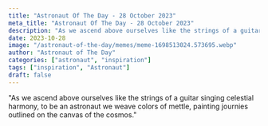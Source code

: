 ```yaml
---
title: "Astronaut Of The Day - 28 October 2023"
meta_title: "Astronaut Of The Day - 28 October 2023"
description: "As we ascend above ourselves like the strings of a guitar singing celestial harmony, to be an astronaut we weave colors of mettle, painting journies outlined on the canvas of the cosmos."
date: 2023-10-28
image: "/astronaut-of-the-day/memes/meme-1698513024.573695.webp"
author: "Astronaut of The Day"
categories: ["astronaut", "inspiration"]
tags: ["inspiration", "Astronaut"]
draft: false
---
```

"As we ascend above ourselves like the strings of a guitar singing celestial harmony, to be an astronaut we weave colors of mettle, painting journies outlined on the canvas of the cosmos."
        